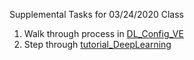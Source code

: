 Supplemental Tasks for 03/24/2020 Class

1. Walk through process in [DL_Config_VE](misc/deep-learning/DL_Config_VE.html)
2. Step through [tutorial_DeepLearning](misc/deep-learning/tutorial_DeepLearning.html)
